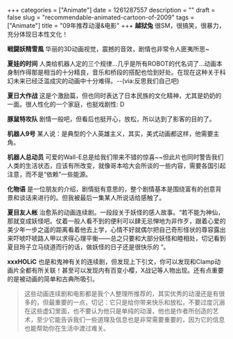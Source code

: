 +++
categories = ["Animate"]
date = 1261287557
description = ""
draft = false
slug = "recommendable-animated-cartoon-of-2009"
tags = ["Animate"]
title = "09年推荐动漫&电影"
+++
<b>越狱兔</b>
很SM，很搞笑，很暴力，充分体现日本性文化！<br />

<b>戦闘妖精雪風</b>
华丽的3D动画视觉，震撼的音效，剧情也非常令人匪夷所思~

<b>夏娃的时间</b>
人类给机器人定的三个规律...几乎是所有ROBOT的代名词了...动画本身制作得那是相当的十分精良，音乐和桥段的搭配也恰到好处。在现在这种关于科幻未来已经泛滥成灾的动画中十分难得。--(via:反思我们自己吧)

<b>夏日大作战</b>
这是个激励篇，但也同时表达了日本民族的文化精神，尤其是奶奶的一面。很人性化的一个家庭，也挺戏剧性: D

<b>豚鼠特攻队</b> 
剧情一般吧，但看后也挺开心，放松，所以达到了影客的目的了。

<b>机器人9号</b>
某人说：是典型的个人英雄主义，其实，美式动画都这样，他需要主角。

<b>机器人总动员</b>
可爱的Wall-E总是给我们带来不错的惊喜~~但此片也同时警告我们人类的生活状态，应该有所改变，就像哥本哈大会所谈的一些内容，需要各国引起注意，而不是“依赖”一些能源。

<b>化物语</b>
是一位朋友的介绍，剧情挺有意思的，整个剧情基本是围绕富有的创意背景和谈话来进行的。但我被最后一集某人所说话给感触了。

<b>夏目友人帐</b>
治愈系的动画连续剧。一段段关于妖怪的感人故事。“若不能为神仙，那就变成妖怪吧。仗着一般人看不到的便利可以肆无忌惮地为非作歹，跟着心爱的美少年一步之遥的距离看着他去上学，心情不好就偶尔把自己奇形怪状的尊容露出来吓唬吓唬路人甲以求得心理平衡——总之只要和大部分妖怪和睦相处，切记看到夏目玲子立马绕道而行的话，做妖怪的日子还是很快乐的 ”。

<b>xxxHOLiC</b>
也是和鬼神有关的连续剧，但发现上下引文，你可以发现和Clamp动画片全都有所关联！甚至可以发现内有百变小樱，X战记等人物出现。还有点重要的是被动画的简单和古典所吸引。

<blockquote>
这些动画连续剧和电影都是我个人整理所推荐的，其实优秀的动漫还是有很多的，但最重要的一点，切记：它只是给你带来快乐和放松，不要过度沉溺在这些虚幻里面，也不要认为他只是单纯的动漫，他也是作者所创造的艺术，至少它能告诉我们一些道理及信息也是非常需要重要的，因为它的信息也能帮助你在生活中渡过难关。
</blockquote>